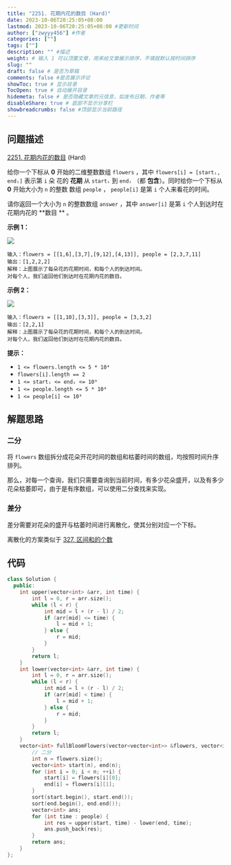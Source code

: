 ```yaml
---
title: "2251. 花期内花的数目 (Hard)"
date: 2023-10-06T20:25:05+08:00
lastmod: 2023-10-06T20:25:05+08:00 #更新时间
author: ["zwyyy456"] #作者
categories: [""]
tags: [""]
description: "" #描述
weight: # 输入 1 可以顶置文章，用来给文章展示排序，不填就默认按时间排序
slug: ""
draft: false # 是否为草稿
comments: false #是否展示评论
showToc: true # 显示目录
TocOpen: true # 自动展开目录
hidemeta: false # 是否隐藏文章的元信息，如发布日期、作者等
disableShare: true # 底部不显示分享栏
showbreadcrumbs: false #顶部显示当前路径
---
```

## 问题描述

[2251. 花期内花的数目][link] (Hard)

[link]: https://leetcode.cn/problems/number-of-flowers-in-full-bloom/

给你一个下标从 **0** 开始的二维整数数组 `flowers` ，其中 `flowers[i] = [startᵢ, endᵢ]` 表示第 `i` 朵
花的 **花期** 从 `startᵢ` 到 `endᵢ` （都 **包含**）。同时给你一个下标从 **0** 开始大小为 `n` 的整数
数组 `people` ， `people[i]` 是第 `i` 个人来看花的时间。

请你返回一个大小为 `n` 的整数数组 `answer` ，其中 `answer[i]` 是第 `i` 个人到达时在花期内花的 **数目
** 。

**示例 1：**

![](https://pic-upyun.zwyyy456.tech/smms/2023-12-26-065454.jpg)

```
输入：flowers = [[1,6],[3,7],[9,12],[4,13]], people = [2,3,7,11]
输出：[1,2,2,2]
解释：上图展示了每朵花的花期时间，和每个人的到达时间。
对每个人，我们返回他们到达时在花期内花的数目。
```

**示例 2：**

![](https://pic-upyun.zwyyy456.tech/smms/2023-12-26-65458.jpg)

```
输入：flowers = [[1,10],[3,3]], people = [3,3,2]
输出：[2,2,1]
解释：上图展示了每朵花的花期时间，和每个人的到达时间。
对每个人，我们返回他们到达时在花期内花的数目。
```

**提示：**

- `1 <= flowers.length <= 5 * 10⁴`
- `flowers[i].length == 2`
- `1 <= startᵢ <= endᵢ <= 10⁹`
- `1 <= people.length <= 5 * 10⁴`
- `1 <= people[i] <= 10⁹`

## 解题思路

### 二分
将 `flowers` 数组拆分成花朵开花时间的数组和枯萎时间的数组，均按照时间升序排列。

那么，对每一个查询，我们只需要查询到当前时间，有多少花朵盛开，以及有多少花朵枯萎即可，由于是有序数组，可以使用二分查找来实现。

### 差分

差分需要对花朵的盛开与枯萎时间进行离散化，使其分别对应一个下标。

离散化的方案类似于 [327. 区间和的个数](https://leetcode.cn/problems/count-of-range-sum/)

## 代码

```cpp
class Solution {
  public:
    int upper(vector<int> &arr, int time) {
        int l = 0, r = arr.size();
        while (l < r) {
            int mid = l + (r - l) / 2;
            if (arr[mid] <= time) {
                l = mid + 1;
            } else {
                r = mid;
            }
        }
        return l;
    }
    int lower(vector<int> &arr, int time) {
        int l = 0, r = arr.size();
        while (l < r) {
            int mid = l + (r - l) / 2;
            if (arr[mid] < time) {
                l = mid + 1;
            } else {
                r = mid;
            }
        }
        return l;
    }
    vector<int> fullBloomFlowers(vector<vector<int>> &flowers, vector<int> &people) {
        // 二分
        int n = flowers.size();
        vector<int> start(n), end(n);
        for (int i = 0; i < n; ++i) {
            start[i] = flowers[i][0];
            end[i] = flowers[i][1];
        }
        sort(start.begin(), start.end());
        sort(end.begin(), end.end());
        vector<int> ans;
        for (int time : people) {
            int res = upper(start, time) - lower(end, time);
            ans.push_back(res);
        }
        return ans;
    }
};
```
